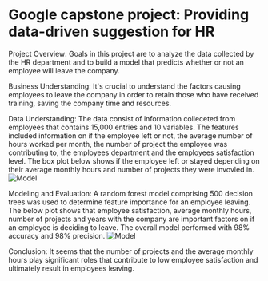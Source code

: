 # Google capstone project: Providing data-driven suggestion for HR

Project Overview:
Goals in this project are to analyze the data collected by the HR department and to build a model that predicts whether or not an employee will leave the company.

Business Understanding:
It's crucial to understand the factors causing employees to leave the company in order to retain those who have received training, saving the company time and resources.

Data Understanding:
The data consist of information colleceted from employees that contains 15,000 entries and 10 variables. The features included information on if the employee left or not, the average number of hours worked per month, the number of project the employee was contributing to, the employees department and the employees satisfaction level. 
The box plot below shows if the employee left or stayed depending on their average monthly hours and number of projects they were invovled in.
![Model](https://github.com/DFirlotte/Portfolio/assets/93957112/17a6c6cf-6495-4607-91cc-d6a6c91853e8)

Modeling and Evaluation:
A random forest model comprising 500 decision trees was used to determine feature importance for an employee leaving. The below plot shows that employee satisfaction, average monthly hours, number of projects and years with the company are important factors on if an employee is deciding to leave. The overall model performed with 98% accuracy and 98% precision.
![Model](https://github.com/DFirlotte/Portfolio/assets/93957112/fb5e81b7-1a8a-4499-9b39-95bc33f6e18d)

Conclusion:
It seems that the number of projects and the average monthly hours play significant roles that contribute to low employee satisfaction and ultimately result in employees leaving.
